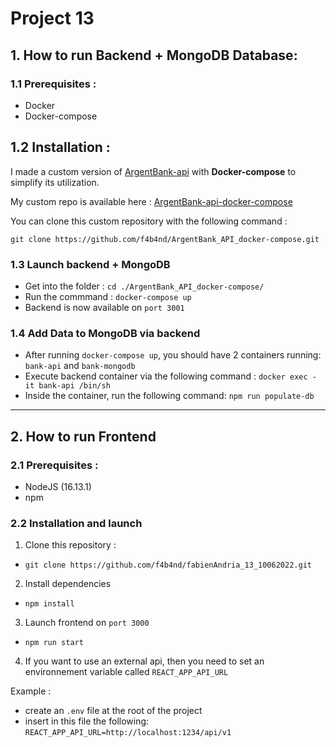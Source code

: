 # Project 13


## 1. How to run Backend + MongoDB Database: 

### 1.1 Prerequisites :
- Docker
- Docker-compose

## 1.2 Installation : 

I made a custom version of [ArgentBank-api](https://github.com/OpenClassrooms-Student-Center/Project-10-Bank-API) with **Docker-compose** to simplify its utilization.

My custom repo is available here : [ArgentBank-api-docker-compose](https://github.com/f4b4nd/ArgentBank_API_docker-compose)

You can clone this custom repository with the following command :

`git clone https://github.com/f4b4nd/ArgentBank_API_docker-compose.git`


### 1.3 Launch backend + MongoDB
- Get into the folder : `cd ./ArgentBank_API_docker-compose/`
- Run the commmand : `docker-compose up`
- Backend is now available on `port 3001`

### 1.4 Add Data to MongoDB via backend
- After running `docker-compose up`, you should have 2 containers running: `bank-api` and `bank-mongodb`
- Execute backend container via the following command : `docker exec -it bank-api /bin/sh`
- Inside the container, run the following command: `npm run populate-db`
---

## 2. How to run Frontend

### 2.1 Prerequisites : 
- NodeJS (16.13.1)
- npm

### 2.2 Installation and launch

1. Clone this repository : 
- `git clone https://github.com/f4b4nd/fabienAndria_13_10062022.git`

2. Install dependencies
- `npm install`

3. Launch frontend on `port 3000`
- `npm run start` 

4. If you want to use an external api, then you need to set an environnement variable called `REACT_APP_API_URL`

Example : 
- create an `.env` file at the root of the project
- insert in this file the following: `REACT_APP_API_URL=http://localhost:1234/api/v1`